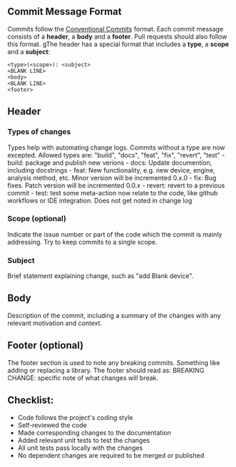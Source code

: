 ## Commit Message Format
Commits follow the [Conventional Commits](https://www.conventionalcommits.org/en/v1.0.0/) format. Each commit message consists of a **header**, a **body** and a **footer**. Pull requests should also follow this format. gThe header has a special
format that includes a **type**, a **scope** and a **subject**:

```
<type>(<scope>): <subject>
<BLANK LINE>
<body>
<BLANK LINE>
<footer>
```
## Header
### Types of changes

Types help with automating change logs. Commits without a type are now excepted.
Allowed types are: "build", "docs", "feat", "fix", "revert", "test"
    - build: package and publish new verions
    - docs: Update documention, including docstrings
    - feat: New functionality, e.g. new device, engine, analysis method, etc. 
        Minor version will be incremented 0.x.0
    - fix: Bug fixes. Patch version will be incremented 0.0.x
    - revert: revert to a previous commit
    - test: test some meta-action now relate to the code, like github workflows
        or IDE integration. Does not get noted in change log

### Scope (optional)
Indicate the issue number or part of the code which the commit is
mainly addressing. Try to keep commits to a single scope.

### Subject
Brief statement explaining change, such as "add Blank device".

## Body
Description of the commit, including a summary of the changes with any relevant motivation and context.

## Footer (optional)
The footer section is used to note any breaking commits. Something like adding or 
replacing a library. The footer should read as:
BREAKING CHANGE: specific note of what changes will break.

## Checklist:

- Code follows the project's coding style
- Self-reviewed the code
- Made corresponding changes to the documentation
- Added relevant unit tests to test the changes
- All unit tests pass locally with the changes
- No dependent changes are required to be merged or published